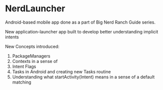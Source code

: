 # NerdLauncher


Android-based mobile app done as a part of Big Nerd Ranch Guide series.

New application-launcher app built to develop better understanding implicit intents

New Concepts introduced:

1) PackageManagers
2) Contexts in a sense of 
3) Intent Flags
4) Tasks in Android and creating new Tasks routine
5) Understanding what startActivity(Intent) means in a sense of a default matching
